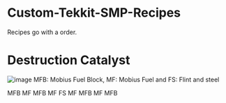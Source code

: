 # Custom-Tekkit-SMP-Recipes
Recipes go with a order.

# Destruction Catalyst
![image](https://github.com/user-attachments/assets/b429c2c2-3dbb-4a70-b268-918c8cc4321a)
MFB: Mobius Fuel Block, MF: Mobius Fuel and FS: Flint and steel

MFB MF MFB
 MF FS MF
MFB MF MFB

